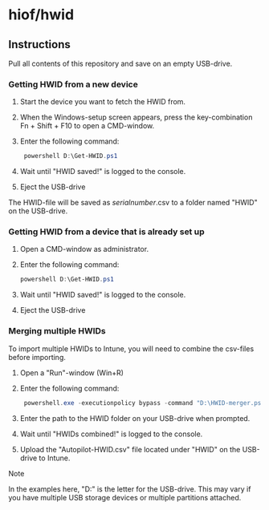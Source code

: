 # hiof/hwid

## Instructions

Pull all contents of this repository and save on an empty USB-drive.

### Getting HWID from a new device

1. Start the device you want to fetch the HWID from.
2. When the Windows-setup screen appears, press the key-combination Fn + Shift + F10 to open a CMD-window.
3. Enter the following command:

   ````powershell
    powershell D:\Get-HWID.ps1
   ````

4. Wait until "HWID saved!" is logged to the console.
5. Eject the USB-drive

The HWID-file will be saved as *serialnumber*.csv to a folder named "HWID" on the USB-drive.

### Getting HWID from a device that is already set up

1. Open a CMD-window as administrator.
2. Enter the following command:

    ````powershell
    powershell D:\Get-HWID.ps1
    ````

3. Wait until "HWID saved!" is logged to the console.
4. Eject the USB-drive

### Merging multiple HWIDs

To import multiple HWIDs to Intune, you will need to combine the csv-files before importing.

1. Open a "Run"-window (Win+R)
2. Enter the following command:

   ````powershell
    powershell.exe -executionpolicy bypass -command "D:\HWID-merger.ps1"
   ````

3. Enter the path to the HWID folder on your USB-drive when prompted.
4. Wait until "HWIDs combined!" is logged to the console.
5. Upload the "Autopilot-HWID.csv" file located under "HWID" on the USB-drive to Intune.

> [!NOTE]
> In the examples here, "D:\" is the letter for the USB-drive. This may vary if you have multiple USB storage devices or multiple partitions attached.

